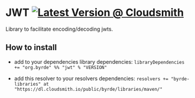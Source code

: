 # JWT [![Latest Version @ Cloudsmith](https://api-prd.cloudsmith.io/badges/version/byrde/libraries/maven/jwt_2.13/latest/x/?render=true)](https://cloudsmith.io/~byrde/repos/libraries/packages/detail/maven/jwt_2.13/latest/)

Library to facilitate encoding/decoding jwts.

## How to install

* add to your dependencies library dependencies:
```libraryDependencies += "org.byrde" %% "jwt" % "VERSION"```

* add this resolver to your resolvers dependencies:
```resolvers += "byrde-libraries" at "https://dl.cloudsmith.io/public/byrde/libraries/maven/"```
